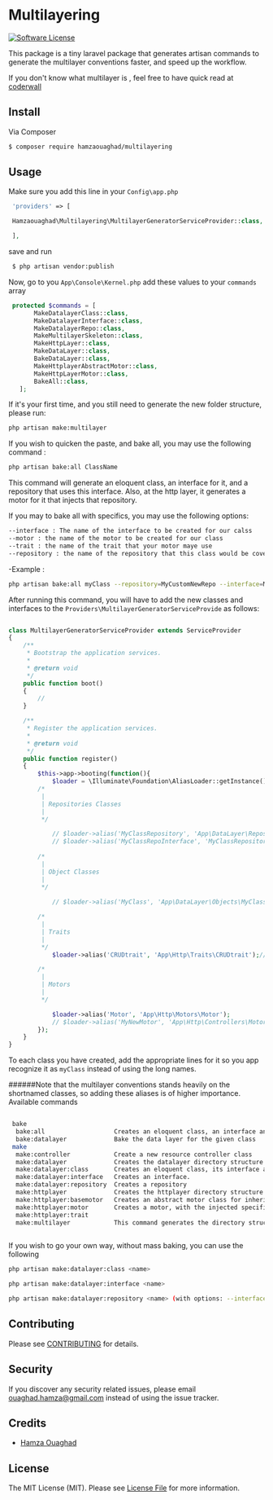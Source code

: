 # Multilayering

[![Software License][ico-license]](LICENSE.md)

This package is a tiny laravel package that generates artisan commands to generate the multilayer conventions faster, and speed up the workflow.

If you don't know what multilayer is , feel free to have quick read at [coderwall](https://coderwall.com/p/itnqyq/alternatives-to-hmvc-with-laravel)
## Install

Via Composer

``` bash
$ composer require hamzaouaghad/multilayering
```

## Usage

Make sure you add this line in your `Config\app.php`
``` php
 'providers' => [

 Hamzaouaghad\Multilayering\MultilayerGeneratorServiceProvider::class,

 ],
```

save and run

```bash
 $ php artisan vendor:publish
 ```
 

 Now, go to you `App\Console\Kernel.php` add these values to your `commands` array

 ```php
  protected $commands = [
        MakeDatalayerClass::class,
        MakeDatalayerInterface::class,
        MakeDatalayerRepo::class,
        MakeMultilayerSkeleton::class,
        MakeHttpLayer::class,
        MakeDataLayer::class,
        BakeDataLayer::class,
        MakeHttplayerAbstractMotor::class,
        MakeHttpLayerMotor::class,
        BakeAll::class,
    ];
 ```
 
 If it's your first time, and you still need to generate the new folder structure, please run:
 
 ```bash
 php artisan make:multilayer
 ```
 
 If you wish to quicken the paste, and bake all, you may use the following command :
 ```bash
 php artisan bake:all ClassName
 ```


 This command will generate an eloquent class, an interface for it, and a repository that uses this interface. Also, at the http layer, it generates a motor for it that injects that repository.

 If you may to bake all with specifics, you may use the following options:
```bash
--interface : The name of the interface to be created for our calss
--motor : the name of the motor to be created for our class
--trait : the name of the trait that your motor maye use
--repository : the name of the repository that this class would be covered under.
```


-Example :
```bash
php artisan bake:all myClass --repository=MyCustomNewRepo --interface=MyOwnNewInterface --motor=MyNewMotor --trait=TheTraitThatTheMotorWillImplement
```

After running this command, you will have to add the new classes and interfaces to the `Providers\MultilayerGeneratorServiceProvide` as follows:

```php

class MultilayerGeneratorServiceProvider extends ServiceProvider
{
    /**
     * Bootstrap the application services.
     *
     * @return void
     */
    public function boot()
    {
        //
    }

    /**
     * Register the application services.
     *
     * @return void
     */
    public function register()
    {
        $this->app->booting(function(){
            $loader = \Illuminate\Foundation\AliasLoader::getInstance();
        /*
         |
         | Repositories Classes
         |
         */

            // $loader->alias('MyClassRepository', 'App\DataLayer\Repositories\MyClassRepository');
            // $loader->alias('MyClassRepoInterface', 'MyClassRepository');
            
        /*
         |
         | Object Classes
         |
         */
         
            // $loader->alias('MyClass', 'App\DataLayer\Objects\MyClass');

        /*
         |
         | Traits 
         |  
         */
            $loader->alias('CRUDtrait', 'App\Http\Traits\CRUDtrait');//don't modify this.

        /*
         |
         | Motors
         |  
         */

            $loader->alias('Motor', 'App\Http\Motors\Motor');
            // $loader->alias('MyNewMotor', 'App\Http\Controllers\Motors\MyNewMotor');
        });
    }
}

```

To each class you have created, add the appropriate lines for it so you app recognize it as `myClass` instead of using the long names.

######Note that the multilayer conventions stands heavily on the shortnamed classes, so adding these aliases is of higher importance.
 Available commands
```bash

 bake
  bake:all                   Creates an eloquent class, an interface and a repository for it, also a motor, and a trait if specified.
  bake:datalayer             Bake the data layer for the given class
 make
  make:controller            Create a new resource controller class
  make:datalayer             Creates the datalayer directory structure
  make:datalayer:class       Creates an eloquent class, its interface and its repository.
  make:datalayer:interface   Creates an interface.
  make:datalayer:repository  Creates a repository
  make:httplayer             Creates the httplayer directory structure
  make:httplayer:basemotor   Creates an abstract motor class for inheritence.
  make:httplayer:motor       Creates a motor, with the injected specified repository, and the trait to be used.
  make:httplayer:trait
  make:multilayer            This command generates the directory structure for the multilayering conventions.
  
```


If you wish to go your own way, without mass baking, you can use the following

```bash
php artisan make:datalayer:class <name>

php artisan make:datalayer:interface <name>

php artisan make:datalayer:repository <name> (with options: --interface= the one you wish your repo to implement, --class=The class whose repo is this
```
## Contributing

Please see [CONTRIBUTING](CONTRIBUTING.md) for details.

## Security

If you discover any security related issues, please email ouaghad.hamza@gmail.com instead of using the issue tracker.

## Credits

- [Hamza Ouaghad](https://twitter.com/hamza_ouaghad)

## License

The MIT License (MIT). Please see [License File](LICENSE.md) for more information.

[ico-version]: https://img.shields.io/packagist/v/league/:package_name.svg?style=flat-square
[ico-license]: https://img.shields.io/badge/license-MIT-brightgreen.svg?style=flat-square
[ico-travis]: https://img.shields.io/travis/thephpleague/:package_name/master.svg?style=flat-square
[ico-scrutinizer]: https://img.shields.io/scrutinizer/coverage/g/thephpleague/:package_name.svg?style=flat-square
[ico-code-quality]: https://img.shields.io/scrutinizer/g/thephpleague/:package_name.svg?style=flat-square
[ico-downloads]: https://img.shields.io/packagist/dt/league/:package_name.svg?style=flat-square

[link-packagist]: https://packagist.org/packages/league/:package_name
[link-travis]: https://travis-ci.org/thephpleague/:package_name
[link-scrutinizer]: https://scrutinizer-ci.com/g/thephpleague/:package_name/code-structure
[link-code-quality]: https://scrutinizer-ci.com/g/thephpleague/:package_name
[link-downloads]: https://packagist.org/packages/league/:package_name
[link-author]: https://github.com/:author_username
[link-contributors]: ../../contributors
